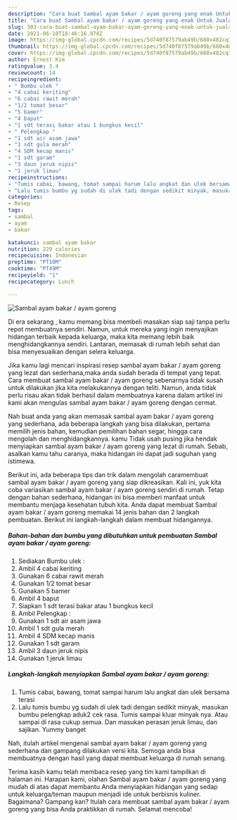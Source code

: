 ```yaml
---
description: "Cara buat Sambal ayam bakar / ayam goreng yang enak Untuk Jualan"
title: "Cara buat Sambal ayam bakar / ayam goreng yang enak Untuk Jualan"
slug: 303-cara-buat-sambal-ayam-bakar-ayam-goreng-yang-enak-untuk-jualan
date: 2021-06-10T18:46:16.978Z
image: https://img-global.cpcdn.com/recipes/5d740f87579ab49b/680x482cq70/sambal-ayam-bakar-ayam-goreng-foto-resep-utama.jpg
thumbnail: https://img-global.cpcdn.com/recipes/5d740f87579ab49b/680x482cq70/sambal-ayam-bakar-ayam-goreng-foto-resep-utama.jpg
cover: https://img-global.cpcdn.com/recipes/5d740f87579ab49b/680x482cq70/sambal-ayam-bakar-ayam-goreng-foto-resep-utama.jpg
author: Ernest Kim
ratingvalue: 3.4
reviewcount: 14
recipeingredient:
- " Bumbu ulek "
- "4 cabai keriting"
- "6 cabai rawit merah"
- "1/2 tomat besar"
- "5 bamer"
- "4 baput"
- "1 sdt terasi bakar atau 1 bungkus kecil"
- " Pelengkap "
- "1 sdt air asam jawa"
- "1 sdt gula merah"
- "4 SDM kecap manis"
- "1 sdt garam"
- "3 daun jeruk nipis"
- "1 jeruk limau"
recipeinstructions:
- "Tumis cabai, bawang, tomat sampai harum lalu angkat dan ulek bersama terasi"
- "Lalu tumis bumbu yg sudah di ulek tadi dengan sedikit minyak, masukan bumbu pelengkap aduk2 cek rasa. Tumis sampai kluar minyak nya. Atau sampai di rasa cukup semua. Dan masukan perasan jeruk limau, dan sajikan. Yummy banget"
categories:
- Resep
tags:
- sambal
- ayam
- bakar

katakunci: sambal ayam bakar 
nutrition: 229 calories
recipecuisine: Indonesian
preptime: "PT10M"
cooktime: "PT49M"
recipeyield: "1"
recipecategory: Lunch

---
```



![Sambal ayam bakar / ayam goreng](https://img-global.cpcdn.com/recipes/5d740f87579ab49b/680x482cq70/sambal-ayam-bakar-ayam-goreng-foto-resep-utama.jpg)

Di era  sekarang , kamu memang bisa membeli masakan siap saji tanpa perlu repot membuatnya sendiri. Namun, untuk mereka yang ingin menyajikan hidangan terbaik kepada keluarga, maka kita memang lebih baik menghidangkannya sendiri. Lantaran, memasak di rumah lebih sehat dan bisa menyesuaikan dengan selera keluarga.

Jika kamu lagi mencari inspirasi resep sambal ayam bakar / ayam goreng yang lezat dan sederhana,maka anda sudah berada di tempat yang tepat. Cara membuat sambal ayam bakar / ayam goreng  sebenarnya tidak susah untuk dilakukan jika kita melakukannya dengan teliti. Namun, anda tidak perlu risau akan tidak berhasil dalam membuatnya 
karena dalam artikel ini kami akan mengulas sambal ayam bakar / ayam goreng dengan cermat.  



Nah buat anda yang akan memasak sambal ayam bakar / ayam goreng yang sederhana, ada beberapa langkah yang bisa dilakukan, pertama memilih jenis bahan, kemudian pemilihan bahan segar, hingga cara mengolah dan menghidangkannya. kamu Tidak usah pusing jika hendak menyiapkan sambal ayam bakar / ayam goreng yang lezat di rumah. Sebab, asalkan kamu  tahu caranya, maka hidangan ini dapat jadi suguhan yang istimewa.

Berikut ini, ada beberapa tips dan trik dalam mengolah caramembuat sambal ayam bakar / ayam goreng yang siap dikreasikan. Kali ini, yuk kita coba variasikan sambal ayam bakar / ayam goreng sendiri di rumah. Tetap dengan bahan sederhana, hidangan ini bisa memberi manfaat untuk membantu menjaga kesehatan tubuh kita. Anda dapat membuat Sambal ayam bakar / ayam goreng memakai 14 jenis bahan dan 2 langkah pembuatan. Berikut ini langkah-langkah dalam membuat hidangannya.

<!--inarticleads1-->

##### Bahan-bahan dan bumbu yang dibutuhkan untuk pembuatan Sambal ayam bakar / ayam goreng:

1. Sediakan  Bumbu ulek :
1. Ambil 4 cabai keriting
1. Gunakan 6 cabai rawit merah
1. Gunakan 1/2 tomat besar
1. Gunakan 5 bamer
1. Ambil 4 baput
1. Siapkan 1 sdt terasi bakar atau 1 bungkus kecil
1. Ambil  Pelengkap :
1. Gunakan 1 sdt air asam jawa
1. Ambil 1 sdt gula merah
1. Ambil 4 SDM kecap manis
1. Gunakan 1 sdt garam
1. Ambil 3 daun jeruk nipis
1. Gunakan 1 jeruk limau




<!--inarticleads2-->

##### Langkah-langkah menyiapkan Sambal ayam bakar / ayam goreng:

1. Tumis cabai, bawang, tomat sampai harum lalu angkat dan ulek bersama terasi
1. Lalu tumis bumbu yg sudah di ulek tadi dengan sedikit minyak, masukan bumbu pelengkap aduk2 cek rasa. Tumis sampai kluar minyak nya. Atau sampai di rasa cukup semua. Dan masukan perasan jeruk limau, dan sajikan. Yummy banget




Nah, itulah artikel mengenai  sambal ayam bakar / ayam goreng  yang sederhana dan gampang dilakukan versi kita. Semoga anda bisa membuatnya dengan hasil yang dapat membuat keluarga di rumah senang. 

Terima kasih kamu telah membaca resep yang tim kami tampilkan di halaman ini. Harapan kami, olahan  Sambal ayam bakar / ayam goreng yang mudah di atas dapat membantu Anda menyiapkan hidangan yang sedap untuk keluarga/teman maupun menjadi ide untuk berbisnis kuliner. Bagaimana? Gampang kan? Itulah cara membuat sambal ayam bakar / ayam goreng yang bisa Anda praktikkan di rumah. Selamat mencoba!


